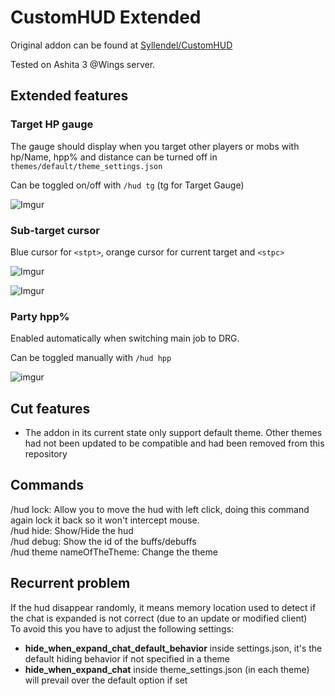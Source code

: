 # CustomHUD Extended

Original addon can be found at [Syllendel/CustomHUD](https://github.com/Syllendel/CustomHUD)

Tested on Ashita 3 @Wings server.

## Extended features


### Target HP gauge

The gauge should display when you target other players or mobs with hp/Name, hpp% and distance can be turned off in `themes/default/theme_settings.json`

Can be toggled on/off with `/hud tg` (tg for Target Gauge)

![Imgur](https://imgur.com/RhFMNAD.png)

### Sub-target cursor

Blue cursor for `<stpt>`, orange cursor for current target and `<stpc>`

![Imgur](https://i.imgur.com/syQijWY.png)

![Imgur](https://i.imgur.com/5aZniIz.png)


### Party hpp%

Enabled automatically when switching main job to DRG. 

Can be toggled manually with `/hud hpp`

![imgur](https://i.imgur.com/mRgbyFE.png)

## Cut features

* The addon in its current state only support default theme. Other themes had not been updated to be compatible and had been removed from this repository

## Commands
/hud lock: Allow you to move the hud with left click, doing this command again lock it back so it won't intercept mouse.\
/hud hide: Show/Hide the hud\
/hud debug: Show the id of the buffs/debuffs\
/hud theme nameOfTheTheme: Change the theme

## Recurrent problem
If the hud disappear randomly, it means memory location used to detect if the chat is expanded is not correct (due to an update or modified client)\
To avoid this you have to adjust the following settings:
* **hide_when_expand_chat_default_behavior** inside settings.json, it's the default hiding behavior if not specified in a theme
* **hide_when_expand_chat** inside theme_settings.json (in each theme) will prevail over the default option if set
